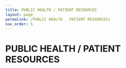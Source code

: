 ```yaml
---
title: PUBLIC HEALTH / PATIENT RESOURCES
layout: page
permalink: /PUBLIC HEALTH _ PATIENT RESOURCES/
nav_order: 5
---
```


# PUBLIC HEALTH / PATIENT RESOURCES     
